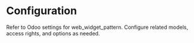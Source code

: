 # Configuration

Refer to Odoo settings for web_widget_pattern. Configure related models, access rights, and options as needed.
